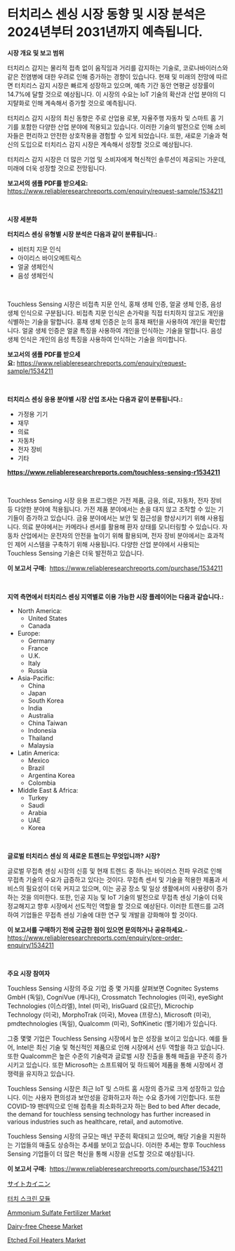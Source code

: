 <p><h1>터치리스 센싱 시장 동향 및 시장 분석은 2024년부터 2031년까지 예측됩니다.</h1></p><p><strong>시장 개요 및 보고 범위</strong></p>
<p><p>터치리스 감지는 물리적 접촉 없이 움직임과 거리를 감지하는 기술로, 코로나바이러스와 같은 전염병에 대한 우려로 인해 증가하는 경향이 있습니다. 현재 및 미래의 전망에 따르면 터치리스 감지 시장은 빠르게 성장하고 있으며, 예측 기간 동안 연평균 성장률이 14.7%에 달할 것으로 예상됩니다. 이 시장의 수요는 IoT 기술의 확산과 산업 분야의 디지턀화로 인해 계속해서 증가할 것으로 예측됩니다.</p><p>터치리스 감지 시장의 최신 동향은 주로 산업용 로봇, 자율주행 자동차 및 스마트 홈 기기를 포함한 다양한 산업 분야에 적용되고 있습니다. 이러한 기술의 발전으로 인해 소비자들은 편리하고 안전한 상호작용을 경험할 수 있게 되었습니다. 또한, 새로운 기술과 혁신의 도입으로 터치리스 감지 시장은 계속해서 성장할 것으로 예상됩니다.</p><p>터치리스 감지 시장은 더 많은 기업 및 소비자에게 혁신적인 솔루션이 제공되는 가운데, 미래에 더욱 성장할 것으로 전망됩니다.</p></p>
<p><strong>보고서의 샘플 PDF를 받으세요:</strong> <a href="https://www.reliableresearchreports.com/enquiry/request-sample/1534211">https://www.reliableresearchreports.com/enquiry/request-sample/1534211</a></p>
<p>&nbsp;</p>
<p><strong>시장 세분화</strong></p>
<p><strong>터치리스 센싱 유형별 시장 분석은 다음과 같이 분류됩니다.:</strong></p>
<p><ul><li>비터치 지문 인식</li><li>아이리스 바이오메트릭스</li><li>얼굴 생체인식</li><li>음성 생체인식</li></ul></p>
<p>&nbsp;</p>
<p><p>Touchless Sensing 시장은 비접촉 지문 인식, 홍채 생체 인증, 얼굴 생체 인증, 음성 생체 인식으로 구분됩니다. 비접촉 지문 인식은 손가락을 직접 터치하지 않고도 개인을 식별하는 기술을 말합니다. 홍채 생체 인증은 눈의 홍채 패턴을 사용하여 개인을 확인합니다. 얼굴 생체 인증은 얼굴 특징을 사용하여 개인을 인식하는 기술을 말합니다. 음성 생체 인식은 개인의 음성 특징을 사용하여 인식하는 기술을 의미합니다.</p></p>
<p><strong>보고서의 샘플 PDF를 받으세요:</strong>&nbsp;<a href="https://www.reliableresearchreports.com/enquiry/request-sample/1534211">https://www.reliableresearchreports.com/enquiry/request-sample/1534211</a></p>
<p>&nbsp;</p>
<p><strong> 터치리스 센싱 응용 분야별 시장 산업 조사는 다음과 같이 분류됩니다.:</strong></p>
<p><ul><li>가정용 기기</li><li>재무</li><li>의료</li><li>자동차</li><li>전자 장비</li><li>기타</li></ul></p>
<p><strong><a href="https://www.reliableresearchreports.com/touchless-sensing-r1534211">https://www.reliableresearchreports.com/touchless-sensing-r1534211</a></strong></p>
<p>&nbsp;</p>
<p><p>Touchless Sensing 시장 응용 프로그램은 가전 제품, 금융, 의료, 자동차, 전자 장비 등 다양한 분야에 적용됩니다. 가전 제품 분야에서는 손을 대지 않고 조작할 수 있는 기기들이 증가하고 있습니다. 금융 분야에서는 보안 및 접근성을 향상시키기 위해 사용됩니다. 의료 분야에서는 카메라나 센서를 활용해 환자 상태를 모니터링할 수 있습니다. 자동차 산업에서는 운전자의 안전을 높이기 위해 활용되며, 전자 장비 분야에서는 효과적인 제어 시스템을 구축하기 위해 사용됩니다. 다양한 산업 분야에서 사용되는 Touchless Sensing 기술은 더욱 발전하고 있습니다.</p></p>
<p><strong>이 보고서 구매:</strong>&nbsp; <a href="https://www.reliableresearchreports.com/purchase/1534211">https://www.reliableresearchreports.com/purchase/1534211</a></p>
<p>&nbsp;</p>
<p><strong>지역 측면에서 터치리스 센싱 지역별로 이용 가능한 시장 플레이어는 다음과 같습니다.:</strong></p>
<p><ul>
    <li>
        North America:
        <ul>
            <li>United States</li>
            <li>Canada</li>
        </ul>
    </li>
    <li>
        Europe:
        <ul>
            <li>Germany</li>
            <li>France</li>
            <li>U.K.</li>
            <li>Italy</li>
            <li>Russia</li>
        </ul>
    </li>
    <li>
        Asia-Pacific:
        <ul>
            <li>China</li>
            <li>Japan</li>
            <li>South Korea</li>
            <li>India</li>
            <li>Australia</li>
            <li>China Taiwan</li>
            <li>Indonesia</li>
            <li>Thailand</li>
            <li>Malaysia</li>
        </ul>
    </li>
    <li>
        Latin America:
        <ul>
            <li>Mexico</li>
            <li>Brazil</li>
            <li>Argentina Korea</li>
            <li>Colombia</li>
        </ul>
    </li>
    <li>
        Middle East & Africa:
        <ul>
            <li>Turkey</li>
            <li>Saudi</li>
            <li>Arabia</li>
            <li>UAE</li>
            <li>Korea</li>
        </ul>
    </li>
    </ul></p>
<p>&nbsp;</p>
<p><strong>글로벌 터치리스 센싱 의 새로운 트렌드는 무엇입니까? 시장?</strong></p>
<p><p>글로벌 무접촉 센싱 시장의 신흥 및 현재 트렌드 중 하나는 바이러스 전파 우려로 인해 무접촉 기술의 수요가 급증하고 있다는 것이다. 무접촉 센서 및 기술을 적용한 제품과 서비스의 필요성이 더욱 커지고 있으며, 이는 공공 장소 및 일상 생활에서의 사용량이 증가하는 것을 의미한다. 또한, 인공 지능 및 IoT 기술의 발전으로 무접촉 센싱 기술이 더욱 정교해지고 향후 시장에서 선도적인 역할을 할 것으로 예상된다. 이러한 트렌드를 고려하여 기업들은 무접촉 센싱 기술에 대한 연구 및 개발을 강화해야 할 것이다.</p></p>
<p><strong>이 보고서를 구매하기 전에 궁금한 점이 있으면 문의하거나 공유하세요.</strong>- <a href="https://www.reliableresearchreports.com/enquiry/pre-order-enquiry/1534211">https://www.reliableresearchreports.com/enquiry/pre-order-enquiry/1534211</a></p>
<p>&nbsp;</p>
<p><strong>주요 시장 참여자</strong></p>
<p><p>Touchless Sensing 시장의 주요 기업 중 몇 가지를 살펴보면 Cognitec Systems GmbH (독일), CogniVue (캐나다), Crossmatch Technologies (미국), eyeSight Technologies (이스라엘), Intel (미국), IrisGuard (요르단), Microchip Technology (미국), MorphoTrak (미국), Movea (프랑스), Microsoft (미국), pmdtechnologies (독일), Qualcomm (미국), SoftKinetic (벨기에)가 있습니다.</p><p>그중 몇몇 기업은 Touchless Sensing 시장에서 높은 성장을 보이고 있습니다. 예를 들어, Intel은 최신 기술 및 혁신적인 제품으로 인해 시장에서 선두 역할을 하고 있습니다. 또한 Qualcomm은 높은 수준의 기술력과 글로벌 시장 진출을 통해 매출을 꾸준히 증가시키고 있습니다. 또한 Microsoft는 소프트웨어 및 하드웨어 제품을 통해 시장에서 경쟁력을 유지하고 있습니다.</p><p>Touchless Sensing 시장은 최근 IoT 및 스마트 홈 시장의 증가로 크게 성장하고 있습니다. 이는 사용자 편의성과 보안성을 강화하고자 하는 수요 증가에 기인합니다. 또한 COVID-19 팬데믹으로 인해 접촉을 최소화하고자 하는 Bed to bed After decade, the demand for touchless sensing technology has further increased in various industries such as healthcare, retail, and automotive.</p><p>Touchless Sensing 시장의 규모는 매년 꾸준히 확대되고 있으며, 해당 기술을 지원하는 기업들의 매출도 상승하는 추세를 보이고 있습니다. 이러한 추세는 향후 Touchless Sensing 기업들이 더 많은 혁신을 통해 시장을 선도할 것으로 예상됩니다.</p></p>
<p><strong>이 보고서 구매:</strong>&nbsp;&nbsp;<a href="https://www.reliableresearchreports.com/purchase/1534211">https://www.reliableresearchreports.com/purchase/1534211</a></p>
<p><p><a href="https://github.com/moulafa/Market-Research-Report-List-1/blob/main/398963819455.md">サイトカイニン</a></p><p><a href="https://github.com/TobyKub4685/Market-Research-Report-List-1/blob/main/112510217968.md">터치 스크린 모듈</a></p><p><a href="https://issuu.com/reportprime-2/docs/ammonium-sulfate-fertilizer-market-size-2030.pptx">Ammonium Sulfate Fertilizer Market</a></p><p><a href="https://github.com/rahu1506/Market-Research-Report-List-3/blob/main/dairy-free-cheese-market.md">Dairy-free Cheese Market</a></p><p><a href="https://view.publitas.com/reportprime-1/etched-foil-heaters-market-size-reflecting-a-forecast-till-2031-market-by-type-by-application-and-by-geography/">Etched Foil Heaters Market</a></p></p>